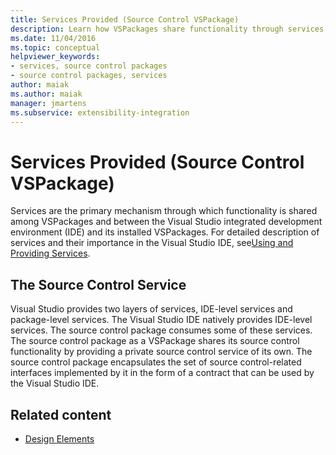 ```yaml
---
title: Services Provided (Source Control VSPackage)
description: Learn how VSPackages share functionality through services, including interacting with the Visual Studio IDE and its VSPackages.
ms.date: 11/04/2016
ms.topic: conceptual
helpviewer_keywords:
- services, source control packages
- source control packages, services
author: maiak
ms.author: maiak
manager: jmartens
ms.subservice: extensibility-integration
---
```

# Services Provided (Source Control VSPackage)

Services are the primary mechanism through which functionality is shared among VSPackages and between the Visual Studio integrated development environment (IDE) and its installed VSPackages. For detailed description of services and their importance in the Visual Studio IDE, see[Using and Providing Services](../../extensibility/using-and-providing-services.md).

## The Source Control Service
 Visual Studio provides two layers of services, IDE-level services and package-level services. The Visual Studio IDE natively provides IDE-level services. The source control package consumes some of these services. The source control package as a VSPackage shares its source control functionality by providing a private source control service of its own. The source control package encapsulates the set of source control-related interfaces implemented by it in the form of a contract that can be used by the Visual Studio IDE.

## Related content
- [Design Elements](../../extensibility/internals/source-control-vspackage-design-elements.md)
